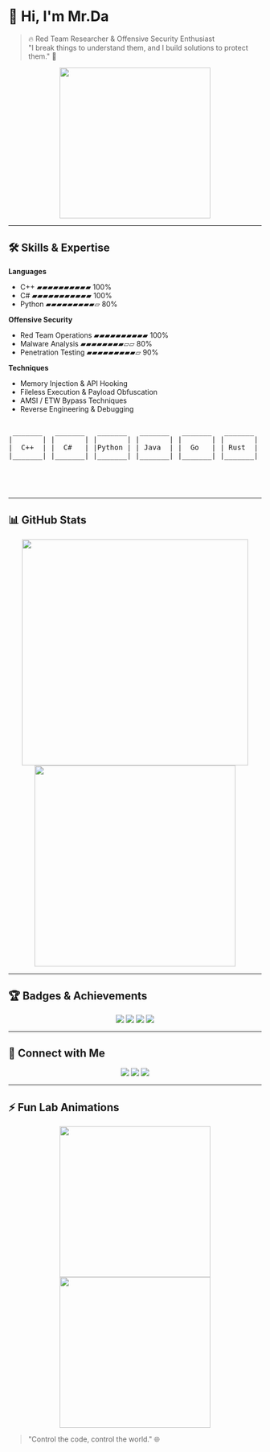 # 👋 Hi, I'm Mr.Da

> 🔥 Red Team Researcher & Offensive Security Enthusiast  
> "I break things to understand them, and I build solutions to protect them." 🔐

<p align="center">
  <img src="https://dl5.weshineapp.com/gif/20160922/t3_b767405b123f35e5c2667e720aff57d8.gif" width="300"/>
</p>

---

## 🛠 Skills & Expertise

**Languages**
- C++ ▰▰▰▰▰▰▰▰▰▰ 100%
- C# ▰▰▰▰▰▰▰▰▰▰▰ 100%
- Python ▰▰▰▰▰▰▰▰▰▱ 80%

**Offensive Security**
- Red Team Operations ▰▰▰▰▰▰▰▰▰▰ 100%
- Malware Analysis ▰▰▰▰▰▰▰▰▱▱ 80%
- Penetration Testing ▰▰▰▰▰▰▰▰▰▱ 90%

**Techniques**
- Memory Injection & API Hooking  
- Fileless Execution & Payload Obfuscation  
- AMSI / ETW Bypass Techniques  
- Reverse Engineering & Debugging  

<p align="center">
<pre>
<pre>
 _______   _______   _______   _______   _______   _______   _______   _______   _______   _______   _______   _______ 
|       | |       | |       | |       | |       | |       | |       | |       | |       | |       | |       | |       |
|  C++  | |  C#   | |Python | | Java  | |  Go   | | Rust  | |  PHP  | | Ruby  | | Swift  | |Kotlin | |Perl   | |Scala |
|_______| |_______| |_______| |_______| |_______| |_______| |_______| |_______| |_______| |_______| |_______| |_______|

</pre>

</pre>
</p>

---

## 📊 GitHub Stats

<p align="center">
  <img src="https://github-profile-trophy.vercel.app/?username=kk159963&theme=radical&no-frame=true&row=1&column=6" width="450" />

  <img src="https://github-readme-stats.vercel.app/api/top-langs/?username=kk159963&layout=compact&theme=radical" width="400" />
</p>

---

## 🏆 Badges & Achievements

<p align="center">
  <img src="https://img.shields.io/badge/C++-Expert-blue?style=for-the-badge&logo=c%2B%2B"/>
  <img src="https://img.shields.io/badge/C%23-Expert-blueviolet?style=for-the-badge&logo=c-sharp"/>
  <img src="https://img.shields.io/badge/Python-Advanced-yellow?style=for-the-badge&logo=python"/>
  <img src="https://img.shields.io/badge/RedTeam-Research-red?style=for-the-badge"/>
</p>

---

## 🔗 Connect with Me

<p align="center">
  <a href="https://github.com/kk159963"><img src="https://img.shields.io/badge/GitHub-kk159963-black?style=for-the-badge&logo=github"/></a>
  <a href="#"><img src="https://img.shields.io/badge/LinkedIn-Profile-blue?style=for-the-badge&logo=linkedin"/></a>
  <a href="#"><img src="https://img.shields.io/badge/Twitter-@YourHandle-1DA1F2?style=for-the-badge&logo=twitter"/></a>
</p>

---

## ⚡ Fun Lab Animations

<p align="center">
  <img src="https://media.giphy.com/media/l0MYt5jPR6QX5pnqM/giphy.gif" width="300"/>
  <img src="https://media.giphy.com/media/xT0GqF7V7DgHfTe9y0/giphy.gif" width="300"/>
</p>

> "Control the code, control the world." 🌐
